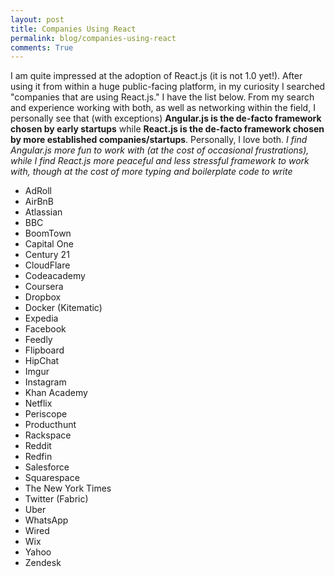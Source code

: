 ```yaml
---
layout: post
title: Companies Using React
permalink: blog/companies-using-react
comments: True
---
```


I am quite impressed at the adoption of React.js (it is not 1.0 yet!). After using it from within a huge public-facing platform, in my curiosity I searched "companies that are using React.js." I have the list below. From my search and experience working with both, as well as networking within the field, I personally see that (with exceptions) **Angular.js is the de-facto framework chosen by early startups** while **React.js is the de-facto framework chosen by more established companies/startups**. Personally, I love both. *I find Angular.js more fun to work with (at the cost of occasional frustrations), while I find React.js more peaceful and less stressful framework to work with, though at the cost of more typing and boilerplate code to write*

- AdRoll
- AirBnB
- Atlassian
- BBC
- BoomTown
- Capital One
- Century 21
- CloudFlare
- Codeacademy
- Coursera
- Dropbox
- Docker (Kitematic)
- Expedia
- Facebook
- Feedly
- Flipboard
- HipChat
- Imgur
- Instagram
- Khan Academy
- Netflix
- Periscope
- Producthunt
- Rackspace
- Reddit
- Redfin
- Salesforce
- Squarespace
- The New York Times
- Twitter (Fabric)
- Uber
- WhatsApp
- Wired
- Wix
- Yahoo
- Zendesk
